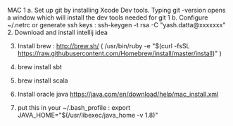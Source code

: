 MAC
1 a. Set up git by installing Xcode Dev tools. Typing git -version opens a window which will install the dev tools needed for git
1 b. Configure ~/.netrc or generate ssh keys : 
     ssh-keygen -t rsa -C "yash.datta@xxxxxxx"
2. Download and install intellij idea

3. Install brew : http://brew.sh/ ( /usr/bin/ruby -e "$(curl -fsSL https://raw.githubusercontent.com/Homebrew/install/master/install)" )

4. brew install sbt
5. brew install scala
6. Install oracle java https://java.com/en/download/help/mac_install.xml
7. put this in your ~/.bash_profile : export JAVA_HOME="$(/usr/libexec/java_home -v 1.8)"
